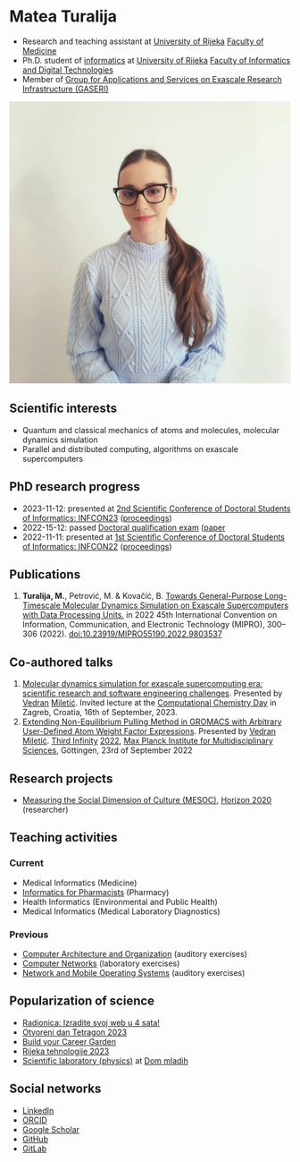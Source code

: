# Matea Turalija

- Research and teaching assistant at [University of Rijeka](https://uniri.hr/en/) [Faculty of Medicine](https://medri.uniri.hr/en/)
- Ph.D. student of [informatics](https://www.inf.uniri.hr/en/study-programmes/university-postgraduate-doctoral-study-informatics) at [University of Rijeka](https://uniri.hr/en/) [Faculty of Informatics and Digital Technologies](https://www.inf.uniri.hr/en/)
- Member of [Group for Applications and Services on Exascale Research Infrastructure (GASERI)](https://group.miletic.net/en/)

![Matea Turalija profile picture](images/profile.jpg)

## Scientific interests

- Quantum and classical mechanics of atoms and molecules, molecular dynamics simulation
- Parallel and distributed computing, algorithms on exascale supercomputers

## PhD research progress

- 2023-11-12: presented at [2nd Scientific Conference of Doctoral Students of Informatics: INFCON23](https://inf.uniri.hr/images/studiji/poslijediplomski/INFCON/2023/Infcon_2023_program.pdf) ([proceedings](https://www.inf.uniri.hr/images/studiji/poslijediplomski/INFCON/2023/Infcon_proc_2023.pdf))
- 2022-15-12: passed [Doctoral qualification exam](https://www.inf.uniri.hr/studiji/poslijediplomski-studij/obavijesti-doktorskog-studija/1166-kvalifikacijski-doktorski-ispit-kandidatkinje-matee-turalije) ([paper](https://www.inf.uniri.hr/images/studiji/poslijediplomski/kvalifikacijski/Turalija_Matea.pdf)
- 2022-11-11: presented at [1st Scientific Conference of Doctoral Students of Informatics: INFCON22](https://www.inf.uniri.hr/images/studiji/poslijediplomski/INFCON/Infcon_2022_program.pdf) ([proceedings](https://www.inf.uniri.hr/images/studiji/poslijediplomski/INFCON/Infcon_proc_2022_FIN.pdf))

## Publications

1. **Turalija, M.**, Petrović, M. & Kovačić, B. [Towards General-Purpose Long-Timescale Molecular Dynamics Simulation on Exascale Supercomputers with Data Processing Units.](https://ieeexplore.ieee.org/document/9803537) in 2022 45th International Convention on Information, Communication, and Electronic Technology (MIPRO), 300–306 (2022). [doi:10.23919/MIPRO55190.2022.9803537](https://doi.org/10.23919/MIPRO55190.2022.9803537)

## Co-authored talks

1. [Molecular dynamics simulation for exascale supercomputing era: scientific research and software engineering challenges](https://group.miletic.net/en/talks/2023-09-16-molecular-dynamics-simulation-for-exascale-supercomputing-era-scientific-research-and-software-engineering-challenges/). Presented by [Vedran](https://vedran.miletic.net/) [Miletić](https://www.miletic.net/). Invited lecture at the [Computational Chemistry Day](https://www.compchemday.org/) in Zagreb, Croatia, 16th of September, 2023.
1. [Extending Non-Equilibrium Pulling Method in GROMACS with Arbitrary User-Defined Atom Weight Factor Expressions](https://group.miletic.net/en/talks/2022-09-23-extending-non-equilibrium-pulling-method-in-gromacs-with-arbitrary-user-defined-atom-weight-factor-expressions/). Presented by [Vedran](https://vedran.miletic.net/) [Miletić](https://www.miletic.net/). [Third Infinity](https://thirdinfinity.mpg.de/) [2022](https://thirdinfinity.mpg.de/2022/), [Max Planck Institute for Multidisciplinary Sciences](https://www.mpinat.mpg.de/en), Göttingen, 23rd of September 2022

## Research projects

- [Measuring the Social Dimension of Culture (MESOC)](https://mesoc-project.eu/), [Horizon 2020](https://cordis.europa.eu/project/id/870935) (researcher)

## Teaching activities

### Current

- Medical Informatics (Medicine)
- [Informatics for Pharmacists](https://group.miletic.net/hr/nastava/kolegiji/INF-Pharma/) (Pharmacy)
- Health Informatics (Environmental and Public Health)
- Medical Informatics (Medical Laboratory Diagnostics)

### Previous

- [Computer Architecture and Organization](https://group.miletic.net/hr/nastava/kolegiji/AOR/) (auditory exercises)
- [Computer Networks](https://group.miletic.net/hr/nastava/kolegiji/RM/) (laboratory exercises)
- [Network and Mobile Operating Systems](https://group.miletic.net/hr/nastava/kolegiji/MMOS/) (auditory exercises)

## Popularization of science

- [Radionica: Izradite svoj web u 4 sata!](https://udruga-penkala.hr/radionica-izradite-svoj-web-u-4-sata/2024/)
- [Otvoreni dan Tetragon 2023](https://www.inf.uniri.hr/znanstveni-i-strucni-rad/dogadanja/1247-otvoreni-dan-tetragon-2023)
- [Build your Career Garden](https://www.inf.uniri.hr/znanstveni-i-strucni-rad/dogadanja/1236-nastavnici-fidit-a-drze-predavanje-i-radionicu-na-build-your-career-garden)
- [Rijeka tehnologije 2023](https://inf.uniri.hr/images/naslovnica/2023/Dan_3_Program_RT2023.pdf)
- [Scientific laboratory (physics)](https://dom-mladih.hr/aktivnosti/) at [Dom mladih](https://dom-mladih.hr/)

## Social networks

- [LinkedIn](https://www.linkedin.com/in/mateaturalija/)
- [ORCID](https://orcid.org/0000-0002-0109-1245)
- [Google Scholar](https://scholar.google.com/citations?user=C03KugcAAAAJ)
- [GitHub](https://github.com/MateaTuralija)
- [GitLab](https://gitlab.com/MateaTuralija)
